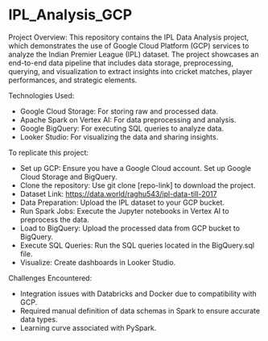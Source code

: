 # IPL_Analysis_GCP

Project Overview:
This repository contains the IPL Data Analysis project, which demonstrates the use of Google Cloud Platform (GCP) services to analyze the Indian Premier League (IPL) dataset. The project showcases an end-to-end data pipeline that includes data storage, preprocessing, querying, and visualization to extract insights into cricket matches, player performances, and strategic elements.

Technologies Used:
* Google Cloud Storage: For storing raw and processed data.
* Apache Spark on Vertex AI: For data preprocessing and analysis.
* Google BigQuery: For executing SQL queries to analyze data.
* Looker Studio: For visualizing the data and sharing insights.

To replicate this project:
* Set up GCP: Ensure you have a Google Cloud account. Set up Google Cloud Storage and BigQuery.
* Clone the repository: Use git clone [repo-link] to download the project.
* Dataset Link: https://data.world/raghu543/ipl-data-till-2017
* Data Preparation: Upload the IPL dataset to your GCP bucket.
* Run Spark Jobs: Execute the Jupyter notebooks in Vertex AI to preprocess the data.
* Load to BigQuery: Upload the processed data from GCP bucket to BigQuery.
* Execute SQL Queries: Run the SQL queries located in the BigQuery.sql file.
* Visualize: Create dashboards in Looker Studio.
  
Challenges Encountered:
* Integration issues with Databricks and Docker due to compatibility with GCP.
* Required manual definition of data schemas in Spark to ensure accurate data types.
* Learning curve associated with PySpark.
